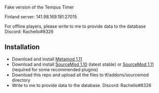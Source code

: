 Fake version of the Tempus Timer


Finland server: 141.98.169.181:27015

For offline players, please write to me to provide data to the database
Discord: Rachello#8326

## Installation

* Download and install [Metamod 1.11](https://www.sourcemm.net/downloads.php/?branch=stable)
* Download and install [SourceMod 1.10](https://www.sourcemod.net/downloads.php?branch=stable) (latest stable) or [SourceMod 1.11](https://www.sourcemod.net/downloads.php?branch=master&all=1) (required for some recommended plugins)
* Download this repo and upload all the files to tf/addons/sourcemod directory
* Write to me to provide data to the database. Discord: Rachello#8326